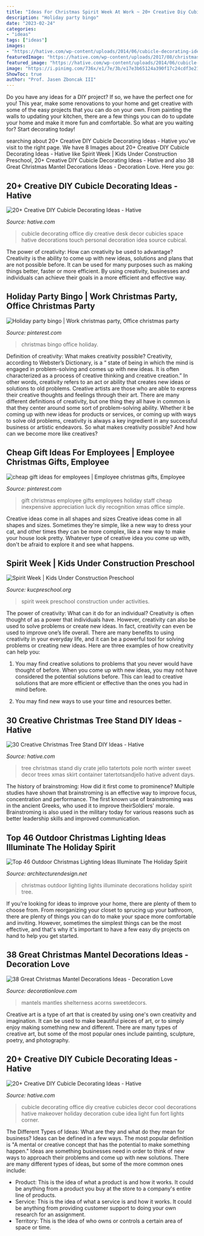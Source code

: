 ```yaml
---
title: "Ideas For Christmas Spirit Week At Work ~ 20+ Creative Diy Cubicle Decorating Ideas"
description: "Holiday party bingo"
date: "2023-02-24"
categories:
- "ideas"
tags: ["ideas"]
images:
- "https://hative.com/wp-content/uploads/2014/06/cubicle-decorating-ideas/9-cubicle-decorating-ideas.jpg"
featuredImage: "https://hative.com/wp-content/uploads/2017/08/christmas-tree-stand-diy/26-christmas-tree-stand-diy-ideas.jpg"
featured_image: "https://hative.com/wp-content/uploads/2014/06/cubicle-decorating-ideas/21-office-cubicle-decorating-ideas.jpg"
image: "https://i.pinimg.com/736x/e1/7e/3b/e17e3b65124a390f17c24cdf3e214416--good-luck-gifts-employee-gifts.jpg"
ShowToc: true
author: "Prof. Jasen Zboncak III"
---
```



Do you have any ideas for a DIY project? If so, we have the perfect one for you! This year, make some renovations to your home and get creative with some of the easy projects that you can do on your own. From painting the walls to updating your kitchen, there are a few things you can do to update your home and make it more fun and comfortable. So what are you waiting for? Start decorating today!

	

		
searching about 20+ Creative DIY Cubicle Decorating Ideas - Hative you've visit to the right page. We have 8 Images about 20+ Creative DIY Cubicle Decorating Ideas - Hative like Spirit Week | Kids Under Construction Preschool, 20+ Creative DIY Cubicle Decorating Ideas - Hative and also 38 Great Christmas Mantel Decorations Ideas - Decoration Love. Here you go:
		
    
## 20+ Creative DIY Cubicle Decorating Ideas - Hative

<img loading=lazy src="https://hative.com/wp-content/uploads/2014/06/cubicle-decorating-ideas/21-office-cubicle-decorating-ideas.jpg" onerror="this.onerror=null;this.src='https://tse4.mm.bing.net/th?id=OIP.gHPbaqnvbcnnYzIu0egJvwHaFj&amp;pid=15.1';" alt="20+ Creative DIY Cubicle Decorating Ideas - Hative">

_Source: hative.com_

>cubicle decorating office diy creative desk decor cubicles space hative decorations touch personal decoration idea source cubical. 

	

The power of creativity: How can creativity be used to advantage?
Creativity is the ability to come up with new ideas, solutions and plans that are not possible before. It can be used for many purposes such as making things better, faster or more efficient. By using creativity, businesses and individuals can achieve their goals in a more efficient and effective way.

    
## Holiday Party Bingo | Work Christmas Party, Office Christmas Party

<img loading=lazy src="https://i.pinimg.com/736x/e1/1a/2f/e11a2f624e51ec1891c6350ea846d716--work-christmas-party-ideas-christmas-bingo.jpg" onerror="this.onerror=null;this.src='https://tse3.mm.bing.net/th?id=OIP.qdmh_qmjxcY4_7HOZ_gsdgHaLH&amp;pid=15.1';" alt="Holiday party bingo | Work christmas party, Office christmas party">

_Source: pinterest.com_

>christmas bingo office holiday. 

	

Definition of creativity: What makes creativity possible?
Creativity, according to Webster’s Dictionary, is a “ state of being in which the mind is engaged in problem-solving and comes up with new ideas. It is often characterized as a process of creative thinking and creative creation.” In other words, creativity refers to an act or ability that creates new ideas or solutions to old problems. Creative artists are those who are able to express their creative thoughts and feelings through their art.
There are many different definitions of creativity, but one thing they all have in common is that they center around some sort of problem-solving ability. Whether it be coming up with new ideas for products or services, or coming up with ways to solve old problems, creativity is always a key ingredient in any successful business or artistic endeavors. So what makes creativity possible? And how can we become more like creatives?

    
## Cheap Gift Ideas For Employees | Employee Christmas Gifts, Employee

<img loading=lazy src="https://i.pinimg.com/736x/e1/7e/3b/e17e3b65124a390f17c24cdf3e214416--good-luck-gifts-employee-gifts.jpg" onerror="this.onerror=null;this.src='https://tse2.mm.bing.net/th?id=OIP.BQARNBqeZDjFucx6X7MAkAHaJ6&amp;pid=15.1';" alt="cheap gift ideas for employees | Employee christmas gifts, Employee">

_Source: pinterest.com_

>gift christmas employee gifts employees holiday staff cheap inexpensive appreciation luck diy recognition xmas office simple. 

	

Creative ideas come in all shapes and sizes
Creative ideas come in all shapes and sizes. Sometimes they're simple, like a new way to dress your cat, and other times they can be more complex, like a new way to make your house look pretty. Whatever type of creative idea you come up with, don't be afraid to explore it and see what happens.

    
## Spirit Week | Kids Under Construction Preschool

<img loading=lazy src="http://www.kucpreschool.org/wp-content/uploads/2013/03/IMG_2778.jpg" onerror="this.onerror=null;this.src='https://tse3.mm.bing.net/th?id=OIP._S1aytlwdEq0SHz48jmKkAHaJ4&amp;pid=15.1';" alt="Spirit Week | Kids Under Construction Preschool">

_Source: kucpreschool.org_

>spirit week preschool construction under activities. 

	

The power of creativity: What can it do for an individual?
Creativity is often thought of as a power that individuals have. However, creativity can also be used to solve problems or create new ideas. In fact, creativity can even be used to improve one’s life overall. There are many benefits to using creativity in your everyday life, and it can be a powerful tool for solving problems or creating new ideas. Here are three examples of how creativity can help you: 
1) You may find creative solutions to problems that you never would have thought of before. When you come up with new ideas, you may not have considered the potential solutions before. This can lead to creative solutions that are more efficient or effective than the ones you had in mind before. 

2) You may find new ways to use your time and resources better.

    
## 30 Creative Christmas Tree Stand DIY Ideas - Hative

<img loading=lazy src="https://hative.com/wp-content/uploads/2017/08/christmas-tree-stand-diy/26-christmas-tree-stand-diy-ideas.jpg" onerror="this.onerror=null;this.src='https://tse2.mm.bing.net/th?id=OIP.ChsWZKAVckflDzBtpfOengHaLL&amp;pid=15.1';" alt="30 Creative Christmas Tree Stand DIY Ideas - Hative">

_Source: hative.com_

>tree christmas stand diy crate jello tatertots pole north winter sweet decor trees xmas skirt container tatertotsandjello hative advent days. 

	

The history of brainstroming: How did it first come to prominence?
Multiple studies have shown that brainstroming is an effective way to improve focus, concentration and performance. The first known use of brainstroming was in the ancient Greeks, who used it to improve theirSoldiers' morale. Brainstroming is also used in the military today for various reasons such as better leadership skills and improved communication.

    
## Top 46 Outdoor Christmas Lighting Ideas Illuminate The Holiday Spirit

<img loading=lazy src="http://cdn.architecturendesign.net/wp-content/uploads/2014/11/Outdoor-Christmas-Lighting-Decorations-26.jpg" onerror="this.onerror=null;this.src='https://tse4.mm.bing.net/th?id=OIP.7iRHZSJsS9QDYcYOY6xEjwHaLV&amp;pid=15.1';" alt="Top 46 Outdoor Christmas Lighting Ideas Illuminate The Holiday Spirit">

_Source: architecturendesign.net_

>christmas outdoor lighting lights illuminate decorations holiday spirit tree. 

	

If you're looking for ideas to improve your home, there are plenty of them to choose from. From reorganizing your closet to sprucing up your bathroom, there are plenty of things you can do to make your space more comfortable and inviting. However, sometimes the simplest things can be the most effective, and that's why it's important to have a few easy diy projects on hand to help you get started.

    
## 38 Great Christmas Mantel Decorations Ideas - Decoration Love

<img loading=lazy src="https://www.decorationlove.com/wp-content/uploads/2016/10/After-Christmas-Mantel-Decorating-Ideas.jpg" onerror="this.onerror=null;this.src='https://tse1.mm.bing.net/th?id=OIP.ssAlRZfR02fqcMNr4RmWegHaJ4&amp;pid=15.1';" alt="38 Great Christmas Mantel Decorations Ideas - Decoration Love">

_Source: decorationlove.com_

>mantels mantles shelterness acorns sweetdecors. 

	

Creative art is a type of art that is created by using one's own creativity and imagination. It can be used to make beautiful pieces of art, or to simply enjoy making something new and different. There are many types of creative art, but some of the most popular ones include painting, sculpture, poetry, and photography.

    
## 20+ Creative DIY Cubicle Decorating Ideas - Hative

<img loading=lazy src="https://hative.com/wp-content/uploads/2014/06/cubicle-decorating-ideas/9-cubicle-decorating-ideas.jpg" onerror="this.onerror=null;this.src='https://tse4.mm.bing.net/th?id=OIP.eQcSJ5CTJQ9oju5gVP9mcAHaJ4&amp;pid=15.1';" alt="20+ Creative DIY Cubicle Decorating Ideas - Hative">

_Source: hative.com_

>cubicle decorating office diy creative cubicles decor cool decorations hative makeover holiday decoration cube idea light fun fort lights corner. 

	

The Different Types of Ideas: What are they and what do they mean for business?
Ideas can be defined in a few ways. The most popular definition is "A mental or creative concept that has the potential to make something happen." Ideas are something businesses need in order to think of new ways to approach their problems and come up with new solutions. 
There are many different types of ideas, but some of the more common ones include: 
- Product: This is the idea of what a product is and how it works. It could be anything from a product you buy at the store to a company's entire line of products. 
- Service: This is the idea of what a service is and how it works. It could be anything from providing customer support to doing your own research for an assignment. 
- Territory: This is the idea of who owns or controls a certain area of space or time.

